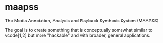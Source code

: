 # maapss
The Media Annotation, Analysis and Playback Synthesis System (MAAPSS)

The goal is to create something that is conceptually somewhat similar to vcode[1,2] but more "hackable" and with broader, general applications.

[1]: http://social.cs.uiuc.edu/projects/vcode.html
[2]: https://youtu.be/Sv_OZ174wpg
